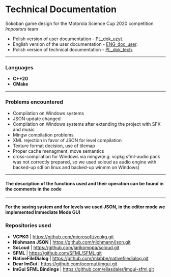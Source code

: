 # Technical Documentation

Sokoban game design for the Motorola Science Cup 2020 competition
*Impostors* team

- Polish version of user documentation - [PL_dok_uzyt](./PL_dok_uzyt.md).
- English version of the user documentation - [ENG_doc_user](./ENG_doc_user.md).
- Polish version of technical documentation - [PL_dok_tech](./PL_dok_tech.md).

***
### Languages ​
- **C++20**
- **CMake**


***

### Problems encountered

- Compilation on Windows systems
- JSON update changed
- Compilation on Windows systems after extending the project with SFX and music
- Mingw compilation problems
- XML ​​rejection in favor of JSON for level compilation
- Texture format decision, use of tilemap
- Proper cache menagment, move semantics
- cross-compilation for Windows via mingw(e.g. vcpkg sfml-audio pack was not correctly prepared, so we used soloud as audio engine with backed-up sdl on linux and backed-up winmm on Windows)


***

#### The description of the functions used and their operation can be found in the comments in the code

***
#### For the saving system and for levels we used JSON, in the editor mode we implemented Immediate Mode GUI

### Repositories used

- **VCPKG** | https://github.com/microsoft/vcpkg.git
- **Nlohmann JSON** | https://github.com/nlohmann/json.git
- **SoLoud** | https://github.com/jarikomppa/soloud.git
- **SFML** | https://github.com/SFML/SFML.git
- **NativeFileDialog** | https://github.com/mlabbe/nativefiledialog.git
- **Dear ImGui** | https://github.com/ocornut/imgui.git
- **ImGui SFML Bindings** | https://github.com/eliasdaler/imgui-sfml.git
